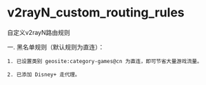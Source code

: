 # v2rayN_custom_routing_rules
自定义v2rayN路由规则

一. 黑名单规则（默认规则为直连）：
    
    1. 已设置类别 geosite:category-games@cn 为直连，即可节省大量游戏流量。
    
    2. 已添加 Disney+ 走代理。    
